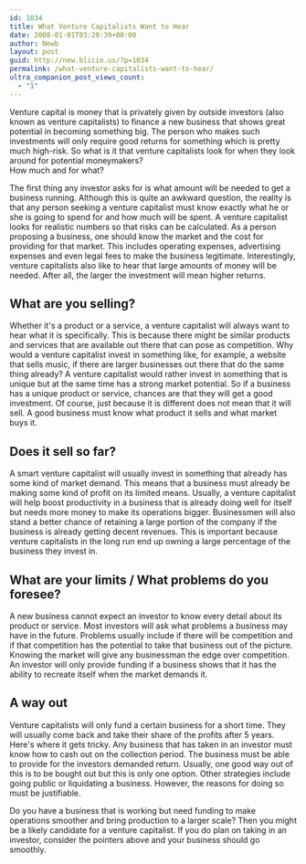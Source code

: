 ```yaml
---
id: 1034
title: What Venture Capitalists Want to Hear
date: 2008-01-01T03:29:39+00:00
author: Newb
layout: post
guid: http://new.blicio.us/?p=1034
permalink: /what-venture-capitalists-want-to-hear/
ultra_companion_post_views_count:
  - "1"
---
```

Venture capital is money that is privately given by outside investors (also known as venture capitalists) to finance a new business that shows great potential in becoming something big. The person who makes such investments will only require good returns for something which is pretty much high-risk. So what is it that venture capitalists look for when they look around for potential moneymakers?  
How much and for what?

The first thing any investor asks for is what amount will be needed to get a business running. Although this is quite an awkward question, the reality is that any person seeking a venture capitalist must know exactly what he or she is going to spend for and how much will be spent. A venture capitalist looks for realistic numbers so that risks can be calculated. As a person proposing a business, one should know the market and the cost for providing for that market. This includes operating expenses, advertising expenses and even legal fees to make the business legitimate. Interestingly, venture capitalists also like to hear that large amounts of money will be needed. After all, the larger the investment will mean higher returns.

## What are you selling?

Whether it's a product or a service, a venture capitalist will always want to hear what it is specifically. This is because there might be similar products and services that are available out there that can pose as competition. Why would a venture capitalist invest in something like, for example, a website that sells music, if there are larger businesses out there that do the same thing already? A venture capitalist would rather invest in something that is unique but at the same time has a strong market potential. So if a business has a unique product or service, chances are that they will get a good investment. Of course, just because it is different does not mean that it will sell. A good business must know what product it sells and what market buys it.

## Does it sell so far?

A smart venture capitalist will usually invest in something that already has some kind of market demand. This means that a business must already be making some kind of profit on its limited means. Usually, a venture capitalist will help boost productivity in a business that is already doing well for itself but needs more money to make its operations bigger. Businessmen will also stand a better chance of retaining a large portion of the company if the business is already getting decent revenues. This is important because venture capitalists in the long run end up owning a large percentage of the business they invest in.

## What are your limits / What problems do you foresee?

A new business cannot expect an investor to know every detail about its product or service. Most investors will ask what problems a business may have in the future. Problems usually include if there will be competition and if that competition has the potential to take that business out of the picture. Knowing the market will give any businessman the edge over competition. An investor will only provide funding if a business shows that it has the ability to recreate itself when the market demands it.

## A way out

Venture capitalists will only fund a certain business for a short time. They will usually come back and take their share of the profits after 5 years. Here's where it gets tricky. Any business that has taken in an investor must know how to cash out on the collection period. The business must be able to provide for the investors demanded return. Usually, one good way out of this is to be bought out but this is only one option. Other strategies include going public or liquidating a business. However, the reasons for doing so must be justifiable.

Do you have a business that is working but need funding to make operations smoother and bring production to a larger scale? Then you might be a likely candidate for a venture capitalist. If you do plan on taking in an investor, consider the pointers above and your business should go smoothly.